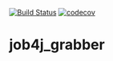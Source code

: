 [![Build Status](https://travis-ci.org/dmitriyermoshin19/job4j_grabber.svg?branch=master)](https://travis-ci.org/dmitriyermoshin19/job4j_grabber)
[![codecov](https://codecov.io/gh/dmitriyermoshin19/job4j_grabber/branch/master/graph/badge.svg)](https://codecov.io/gh/dmitriyermoshin19/job4j_grabber)
# job4j_grabber